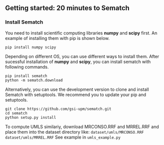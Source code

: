 
## Getting started: 20 minutes to Sematch

### Install Sematch

You need to install scientific computing libraries **numpy** and **scipy** first. An example of installing them with pip is shown below.

```
pip install numpy scipy
```

Depending on different OS, you can use different ways to install them. After sucessful installation of **numpy** and **scipy**, you can install sematch with following commands.

```
pip install sematch
python -m sematch.download
```

Alternatively, you can use the development version to clone and install Sematch with setuptools. We recommend you to update your pip and setuptools.

```
git clone https://github.com/gsi-upm/sematch.git
cd sematch
python setup.py install
```

To compute UMLS similariy, download MRCONSO.RRF and MRREL.RRF and place them into the dataset directory like:
```dataset/umls/MRCONSO.RRF```
```dataset/umls/MRREL.RRF```
See example in ```umls_example.py```